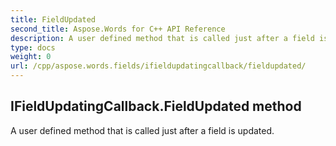 ```yaml
---
title: FieldUpdated
second_title: Aspose.Words for C++ API Reference
description: A user defined method that is called just after a field is updated. 
type: docs
weight: 0
url: /cpp/aspose.words.fields/ifieldupdatingcallback/fieldupdated/
---
```

## IFieldUpdatingCallback.FieldUpdated method


A user defined method that is called just after a field is updated.

